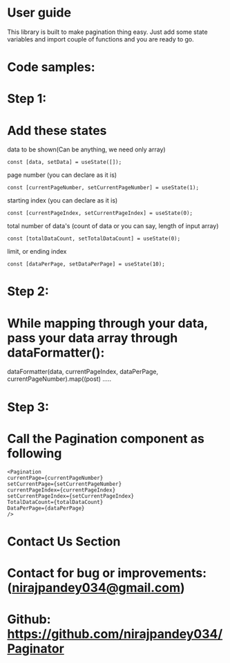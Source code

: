 # User guide

This library is built to make pagination thing easy.
Just add some state variables and import couple of functions and you are ready to go.

# Code samples:

# Step 1:

# Add these states

data to be shown(Can be anything, we need only array)

```
const [data, setData] = useState([]);
```

page number (you can declare as it is)

```
const [currentPageNumber, setCurrentPageNumber] = useState(1);
```

starting index (you can declare as it is)

```
const [currentPageIndex, setCurrentPageIndex] = useState(0);
```

total number of data's (count of data or you can say, length of input array)

```
const [totalDataCount, setTotalDataCount] = useState(0);

```

limit, or ending index

```
const [dataPerPage, setDataPerPage] = useState(10);
```

# Step 2:

# While mapping through your data, pass your data array through dataFormatter():

dataFormatter(data, currentPageIndex, dataPerPage, currentPageNumber).map((post) .....

# Step 3:

# Call the Pagination component as following

```
<Pagination
currentPage={currentPageNumber}
setCurrentPage={setCurrentPageNumber}
currentPageIndex={currentPageIndex}
setCurrentPageIndex={setCurrentPageIndex}
TotalDataCount={totalDataCount}
DataPerPage={dataPerPage}
/>
```

# Contact Us Section

# Contact for bug or improvements: (nirajpandey034@gmail.com)

# Github: https://github.com/nirajpandey034/Paginator
